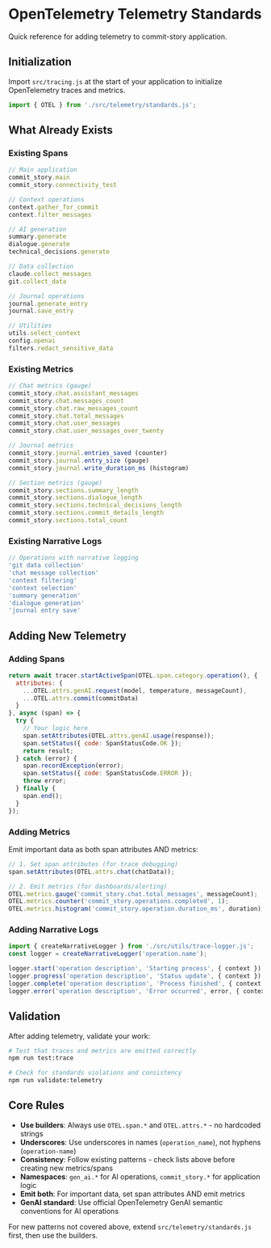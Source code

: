 # OpenTelemetry Telemetry Standards

Quick reference for adding telemetry to commit-story application.

## Initialization

Import `src/tracing.js` at the start of your application to initialize OpenTelemetry traces and metrics.

```javascript
import { OTEL } from './src/telemetry/standards.js';
```

## What Already Exists

### Existing Spans
```javascript
// Main application
commit_story.main
commit_story.connectivity_test

// Context operations
context.gather_for_commit
context.filter_messages

// AI generation
summary.generate
dialogue.generate
technical_decisions.generate

// Data collection
claude.collect_messages
git.collect_data

// Journal operations
journal.generate_entry
journal.save_entry

// Utilities
utils.select_context
config.openai
filters.redact_sensitive_data
```

### Existing Metrics
```javascript
// Chat metrics (gauge)
commit_story.chat.assistant_messages
commit_story.chat.messages_count
commit_story.chat.raw_messages_count
commit_story.chat.total_messages
commit_story.chat.user_messages
commit_story.chat.user_messages_over_twenty

// Journal metrics
commit_story.journal.entries_saved (counter)
commit_story.journal.entry_size (gauge)
commit_story.journal.write_duration_ms (histogram)

// Section metrics (gauge)
commit_story.sections.summary_length
commit_story.sections.dialogue_length
commit_story.sections.technical_decisions_length
commit_story.sections.commit_details_length
commit_story.sections.total_count
```

### Existing Narrative Logs
```javascript
// Operations with narrative logging
'git data collection'
'chat message collection'
'context filtering'
'context selection'
'summary generation'
'dialogue generation'
'journal entry save'
```

## Adding New Telemetry

### Adding Spans
```javascript
return await tracer.startActiveSpan(OTEL.span.category.operation(), {
  attributes: {
    ...OTEL.attrs.genAI.request(model, temperature, messageCount),
    ...OTEL.attrs.commit(commitData)
  }
}, async (span) => {
  try {
    // Your logic here
    span.setAttributes(OTEL.attrs.genAI.usage(response));
    span.setStatus({ code: SpanStatusCode.OK });
    return result;
  } catch (error) {
    span.recordException(error);
    span.setStatus({ code: SpanStatusCode.ERROR });
    throw error;
  } finally {
    span.end();
  }
});
```

### Adding Metrics
Emit important data as both span attributes AND metrics:
```javascript
// 1. Set span attributes (for trace debugging)
span.setAttributes(OTEL.attrs.chat(chatData));

// 2. Emit metrics (for dashboards/alerting)
OTEL.metrics.gauge('commit_story.chat.total_messages', messageCount);
OTEL.metrics.counter('commit_story.operations.completed', 1);
OTEL.metrics.histogram('commit_story.operation.duration_ms', duration);
```

### Adding Narrative Logs
```javascript
import { createNarrativeLogger } from './src/utils/trace-logger.js';
const logger = createNarrativeLogger('operation.name');

logger.start('operation description', 'Starting process', { context });
logger.progress('operation description', 'Status update', { context });
logger.complete('operation description', 'Process finished', { context });
logger.error('operation description', 'Error occurred', error, { context });
```

## Validation

After adding telemetry, validate your work:

```bash
# Test that traces and metrics are emitted correctly
npm run test:trace

# Check for standards violations and consistency
npm run validate:telemetry
```

## Core Rules

- **Use builders**: Always use `OTEL.span.*` and `OTEL.attrs.*` - no hardcoded strings
- **Underscores**: Use underscores in names (`operation_name`), not hyphens (`operation-name`)
- **Consistency**: Follow existing patterns - check lists above before creating new metrics/spans
- **Namespaces**: `gen_ai.*` for AI operations, `commit_story.*` for application logic
- **Emit both**: For important data, set span attributes AND emit metrics
- **GenAI standard**: Use official OpenTelemetry GenAI semantic conventions for AI operations

For new patterns not covered above, extend `src/telemetry/standards.js` first, then use the builders.